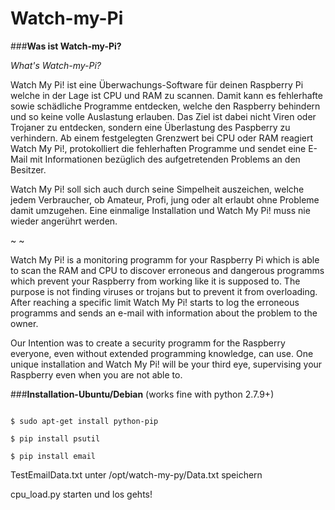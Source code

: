 ﻿#	Watch-my-Pi

###__Was ist Watch-my-Pi?__

_What's Watch-my-Pi?_



 Watch My Pi! ist eine Überwachungs-Software für deinen Raspberry Pi welche in der Lage ist CPU und RAM zu scannen.
 Damit kann es  fehlerhafte sowie schädliche Programme entdecken, welche den Raspberry behindern und so keine volle
 Auslastung erlauben. Das Ziel ist dabei nicht Viren oder Trojaner zu entdecken, sondern eine Überlastung des Paspberry
 zu verhindern. Ab einem festgelegten Grenzwert bei CPU oder RAM reagiert Watch My Pi!, protokolliert die fehlerhaften
 Programme und sendet eine E-Mail mit Informationen bezüglich des aufgetretenden Problems an den Besitzer.

 Watch My Pi! soll sich auch durch seine Simpelheit auszeichen, welche jedem Verbraucher, ob Amateur, Profi, jung
 oder alt erlaubt ohne Probleme damit umzugehen. Eine einmalige Installation und Watch My Pi! muss nie wieder angerührt werden.  

 ~
 ~

 Watch My Pi! is a monitoring programm for your Raspberry Pi which is able to scan the RAM and CPU to discover erroneous
 and dangerous programms which prevent your Raspberry from working like it is supposed to. The purpose is not finding viruses
 or trojans but to prevent it from overloading. After reaching a specific limit Watch My Pi! starts to log the erroneous
 programms and sends an e-mail with information about the problem to the owner.

 Our Intention was to create a security programm for the Raspberry everyone, even without extended programming knowledge, can use.
 One unique installation and Watch My Pi! will be your third eye, supervising your Raspberry even when you are not able to.

###__Installation-Ubuntu/Debian__
(works fine with python 2.7.9+)



```

$ sudo apt-get install python-pip

$ pip install psutil

$ pip install email

```


TestEmailData.txt unter /opt/watch-my-py/Data.txt speichern

cpu_load.py starten und los gehts!
